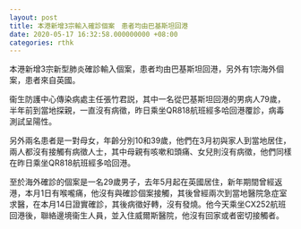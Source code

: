 ```yaml
---
layout: post
title: 本港新增3宗輸入確診個案　患者均由巴基斯坦回港
date: 2020-05-17 16:32:58.000000000 +08:00
categories: rthk
---
```


本港新增3宗新型肺炎確診輸入個案，患者均由巴基斯坦回港，另外有1宗海外個案，患者來自英國。

衞生防護中心傳染病處主任張竹君説，其中一名從巴基斯坦回港的男病人79歲，半年前到當地探親，一直沒有病徵，昨日乘坐QR818航班經多哈回港覆診，病毒測試呈陽性。

另外兩名患者是一對母女，年齡分別10和39歲，他們在3月初與家人到當地居住，兩人都沒有接觸有病徵人士，其中母親有咳嗽和頭痛、女兒則沒有病徵，他們同樣在昨日乘坐QR818航班經多哈回港。

至於海外確診的個案是一名29歲男子，去年5月起在英國居住，新年期間曾經返港，本月1日有喉嚨痛，他沒有與確診個案接觸，其後曾經兩次到當地醫院急症室求醫，在本月14日證實確診，其後病徵好轉，沒有發燒。他今天乘坐CX252航班回港後，聯絡邊境衞生人員，並入住威爾斯醫院，他沒有回家或者密切接觸者。
